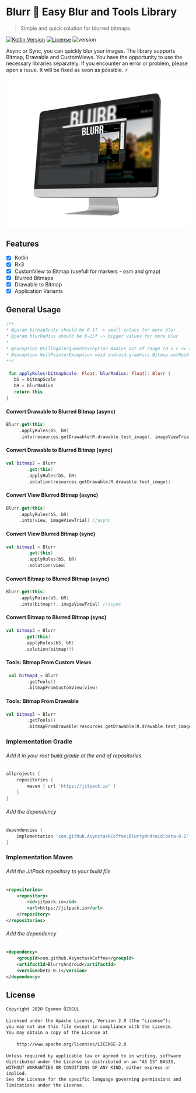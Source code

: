# Blurr :foggy: Easy Blur and Tools Library
> Simple and quick solution for blurred bitmaps.

[![Kotlin Version](https://img.shields.io/badge/language-kotlin%20100%25-orange.svg)](https://kotlinlang.org/)
[![License](https://img.shields.io/badge/License-Apache%202.0-yellowgreen.svg)](https://opensource.org/licenses/Apache-2.0)  ![version](https://img.shields.io/badge/version-0.1-blue)

Async or Sync, you can quickly blur your images. The library supports Bitmap, Drawable and CustomViews. You have the opportunity to use the necessary libraries separately. If you encounter an error or problem, please open a issue. It will be fixed as soon as possible. :zap:

![](sample.png)

## Features

- [x] Kotlin
- [x] Rx3
- [x] CustomView to Bitmap (usefull for markers - osm and gmap)
- [x] Blurred Bitmaps
- [x] Drawable to Bitmap
- [x] Application Variants

## General Usage

```kotlin
/**
* @param bitmapScale should be 0-1f -> small values for more blur
* @param blurRadius should be 0-25f -> bigger values for more blur
*
* @exception RSIllegalArgumentException Radius out of range (0 < r <= 25)
* @exception NullPointerException void android.graphics.Bitmap.setHasAlpha(boolean)
**/   

 fun applyRules(bitmapScale: Float, blurRadius: Float): Blurr {
   bS = bitmapScale
   bR = blurRadius
   return this
}
```

#### Convert Drawable to Blurred Bitmap (async)

```kotlin
Blurr.get(this)
     .applyRules(bS, bR)
     .into(resources.getDrawable(R.drawable.test_image), imageViewTrial) //async
```

#### Convert Drawable to Blurred Bitmap (sync)

```kotlin
val bitmap2 = Blurr
        .get(this)
        .applyRules(bS, bR)
        .solution(resources.getDrawable(R.drawable.test_image))
```


#### Convert View Blurred Bitmap (async)

```kotlin
Blurr.get(this)
     .applyRules(bS, bR)
     .into(view, imageViewTrial) //async
```


#### Convert View Blurred Bitmap (sync)
```kotlin
val bitmap1 = Blurr
        .get(this)
        .applyRules(bS, bR)
        .solution(view)
```


#### Convert Bitmap to Blurred Bitmap (async)

```kotlin
Blurr.get(this)
     .applyRules(bS, bR)
     .into(bitmap!!, imageViewTrial) //async
```


#### Convert Bitmap to Blurred Bitmap (sync)

```kotlin
val bitmap3 = Blurr
       .get(this)
       .applyRules(bS, bR)
       .solution(bitmap!!)
```



#### Tools: Bitmap From Custom Views

```kotlin
 val bitmap4 = Blurr
        .getTools()
        .bitmapFromCustomView(view)
```


#### Tools: Bitmap From Drawable

```kotlin
val bitmap5 = Blurr
        .getTools()
        .bitmapFromDrawable(resources.getDrawable(R.drawable.test_image))
```




### Implementation Gradle

###### Add it in your root build.gradle at the end of repositories

```groovy
allprojects {
    repositories {
        maven { url 'https://jitpack.io' }
    }
}
```

###### Add the dependency

```groovy
dependencies {
    implementation 'com.github.AsynctaskCoffee:BlurryAndroid:beta-0.1'
}
```

### Implementation Maven

###### Add the JitPack repository to your build file

```xml
<repositories>
	<repository>
		<id>jitpack.io</id>
		<url>https://jitpack.io</url>
	</repository>
</repositories>
```

###### Add the dependency

```xml
<dependency>
	<groupId>com.github.AsynctaskCoffee</groupId>
	<artifactId>BlurryAndroid</artifactId>
	<version>beta-0.1</version>
</dependency>
```




## License

```
Copyright 2020 Egemen ÖZOGUL

Licensed under the Apache License, Version 2.0 (the "License");
you may not use this file except in compliance with the License.
You may obtain a copy of the License at

    http://www.apache.org/licenses/LICENSE-2.0

Unless required by applicable law or agreed to in writing, software
distributed under the License is distributed on an "AS IS" BASIS,
WITHOUT WARRANTIES OR CONDITIONS OF ANY KIND, either express or implied.
See the License for the specific language governing permissions and
limitations under the License.
```

